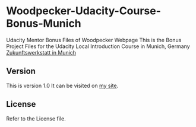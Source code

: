 # Woodpecker-Udacity-Course-Bonus-Munich
Udacity Mentor Bonus Files of Woodpecker Webpage
This is the Bonus Project Files for the Udacity Local Introduction Course in Munich, Germany
[Zukunftswerkstatt in Munich](https://learndigital.withgoogle.com/zukunftswerkstatt/f2f/programmieren-fur-anfanger-mit-udacity/detail?city=München)

## Version
This is version 1.0
It can be visited on [my site](http://salihidesign.com/apps/udacity_coding_bonus_alan_2018/v1/index.html).

## License
Refer to the License file.
